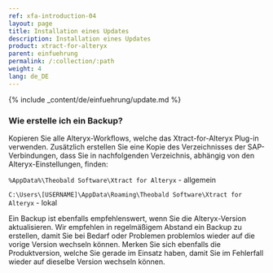 ```yaml
---
ref: xfa-introduction-04
layout: page
title: Installation eines Updates
description: Installation eines Updates
product: xtract-for-alteryx
parent: einfuehrung
permalink: /:collection/:path
weight: 4
lang: de_DE
---
```


{% include _content/de/einfuehrung/update.md %}

### Wie erstelle ich ein Backup?
Kopieren Sie alle Alteryx-Workflows, welche das Xtract-for-Alteryx Plug-in verwenden.
Zusätzlich erstellen Sie eine Kopie des Verzeichnisses der SAP-Verbindungen, dass Sie in nachfolgenden Verzeichnis, abhängig von den Alteryx-Einstellungen, finden: 

`%AppData%\Theobald Software\Xtract for Alteryx` - allgemein

`C:\Users\[USERNAME]\AppData\Roaming\Theobald Software\Xtract for Alteryx` - lokal

Ein Backup ist ebenfalls empfehlenswert, wenn Sie die Alteryx-Version aktualisieren.
Wir empfehlen in regelmäßigem Abstand ein Backup zu erstellen, damit Sie bei Bedarf oder Problemen problemlos wieder auf die vorige Version wechseln können.
Merken Sie sich ebenfalls die Produktversion, welche Sie gerade im Einsatz haben, damit Sie im Fehlerfall wieder auf dieselbe Version wechseln können.